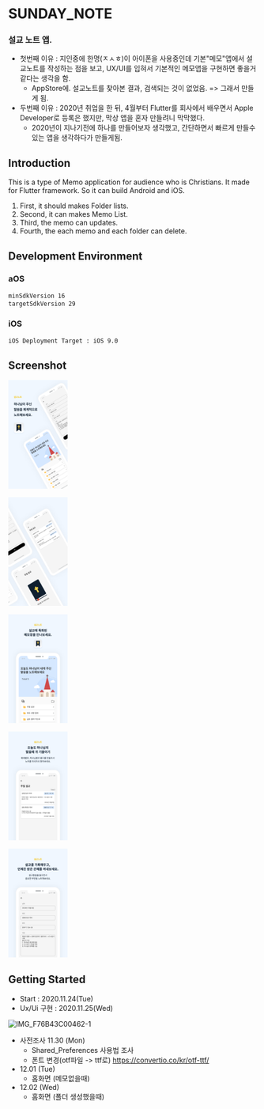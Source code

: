 # SUNDAY_NOTE

### 설교 노트 앱.

- 첫번째 이유 : 지인중에 한명(ㅈㅅㅎ)이 아이폰을 사용중인데 기본"메모"앱에서 설교노트를 작성하는 점을 보고, UX/UI를 입혀서 기본적인 메모앱을 구현하면 좋을거 같다는 생각을 함. 
  - AppStore에. 설교노트를 찾아본 결과, 검색되는 것이 없었음. => 그래서 만들게 됨. 
- 두번째 이유 : 2020년 취업을 한 뒤, 4월부터 Flutter를 회사에서 배우면서 Apple Developer로 등록은 했지만, 막상 앱을 혼자 만들려니 막막했다.
  - 2020년이 지나기전에 하나를 만들어보자 생각했고,  간단하면서 빠르게 만들수있는 앱을 생각하다가 만들게됨.



## Introduction

This is a type of Memo application for audience who is Christians. It made for Flutter framework. So it can build Android and iOS.

1. First, it should makes Folder lists.
2. Second, it can makes Memo List.
3. Third, the memo can updates.
4. Fourth, the each memo and each folder can delete.



## Development Environment

### aOS

```
minSdkVersion 16
targetSdkVersion 29
```

### iOS

```
iOS Deployment Target : iOS 9.0
```



## Screenshot

<img src="/assets/screenshot/screenshot_1.png" width="120px" height="220px" title="screenshot_1" alt="screenshot_1"></img>

<img src="/assets/screenshot/screenshot_2.png" width="120px" height="220px" title="screenshot_2" alt="screenshot_2"></img>

<img src="/assets/screenshot/screenshot_3.png" width="120px" height="220px" title="screenshot_3" alt="screenshot_3"></img>

<img src="/assets/screenshot/screenshot_4.png" width="120px" height="220px" title="screenshot_4" alt="screenshot_4"></img>

<img src="/assets/screenshot/screenshot_5.png" width="120px" height="220px" title="screenshot_5" alt="screenshot_5"></img>



## Getting Started

- Start : 2020.11.24(Tue) 
- Ux/Ui 구현 : 2020.11.25(Wed)

![IMG_F76B43C00462-1](https://user-images.githubusercontent.com/43080040/100239070-4da06080-2f74-11eb-8cf4-d3ee1609e31f.JPEG)

- 사전조사 11.30 (Mon)
  - Shared_Preferences 사용법 조사
  - 폰트 변경(otf파일 -> ttf로) https://convertio.co/kr/otf-ttf/
- 12.01 (Tue)
  - 홈화면 (메모없을때) 
- 12.02 (Wed)
  - 홈화면 (폴더 생성했을때)